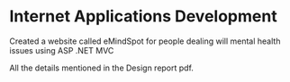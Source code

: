 # Internet Applications Development
Created a website called eMindSpot for people dealing will mental health issues using ASP .NET MVC

All the details mentioned in the Design report pdf.
